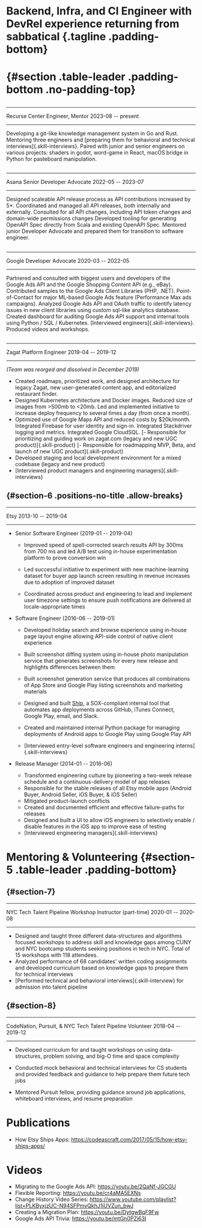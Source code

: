 # Backend, Infra, and CI Engineer with DevRel experience returning from sabbatical {.tagline .padding-bottom}


#  {#section .table-leader .padding-bottom .no-padding-top}

## 

  ---------------- ------------------ -- --------------------
  Recurse Center   Engineer, Mentor        2023-08 -- present
  ---------------- ------------------ -- --------------------

Developing a git-like knowledge management system in Go and Rust. Mentoring
three engineers and [preparing them for behavioral and technical
interviews]{.skill-interviews}. Paired with junior and senior engineers on
various projects: shaders in godot, word-game in React, macOS bridge in Python
for pasteboard manipulation.

## 

  ------- --------------------------- -- --------------------
  Asana   Senior Developer Advocate        2022-05 -- 2023-07
  ------- --------------------------- -- --------------------

Designed scaleable API release process as API contributions increased by 5×.
Coordinated and managed all API releases, both internally and externally.
Consulted for all API changes, including API token changes and domain-wide
permissions changes Developed tooling for generating OpenAPI Spec directly from
Scala and existing OpenAPI Spec. Mentored junior Developer Advocate and prepared
them for transition to software engineer.

## 

  -------- -------------------- -- --------------------
  Google   Developer Advocate        2020-03 -- 2022-05
  -------- -------------------- -- --------------------

Partnered and consulted with biggest users and developers of the Google Ads API
and the Google Shopping Content API (e.g., eBay). Contributed samples to the
Google Ads Client Libraries (PHP, .NET). Point-of-Contact for major ML-based
Google Ads feature (Performance Max ads campaigns). Analyzed Google Ads API and
OAuth traffic to identify latency issues in new client libraries using custom
sql-like analytics database. Created dashboard for auditing Google Ads API
support and internal tools using Python / SQL / Kubernetes. [Interviewed
engineers]{.skill-interviews}. Produced videos and workshops.

## 

  ------- ------------------- -- --------------------
  Zagat   Platform Engineer        2019-04 -- 2019-12
  ------- ------------------- -- --------------------

*(Team was reorged and dissolved in December 2019)*

-   Created roadmaps, prioritized work, and designed architecture for legacy
    Zagat, new user-generated content app, and editorialized restaurant finder.
-   Designed Kubernetes architecture and Docker images. Reduced size of images
    from \>500mb to \<20mb. Led and implemented initiative to increase deploy
    frequency to several times a day (from once a month).
-   Optimized use of Google Maps API and reduced costs by \$20k/month.
    Integrated Firebase for user identity and sign-in. Integrated Stackdriver
    logging and metrics. Integrated Google CloudSQL. [- Responsible for
    prioritizing and guiding work on zagat.com (legacy and new UGC
    product)]{.skill-product} [- Responsible for roadmapping MVP, Beta, and
    launch of new UGC product]{.skill-product}
-   Developed staging and local development environment for a mixed codebase
    (legacy and new product)
-   [Interviewed product managers and engineering managers]{.skill-interviews}

##  {#section-6 .positions-no-title .allow-breaks}

  ------ -- -- --------------------
  Etsy           2013-10 -- 2019-04
  ------ -- -- --------------------

-   Senior Software Engineer (2019-01 -- 2019-04)

    -   Improved speed of spell-corrected search results API by 300ms from 700
        ms and led A/B test using in-house experimentation platform to prove
        conversion win

    -   Led successful initiative to experiment with new machine-learning
        dataset for buyer app launch screen resulting in revenue increases due
        to adoption of improved dataset

    -   Coordinated across product and engineering to lead and implement user
        timezone settings to ensure push notifications are delivered at
        locale-appropriate times

-   Software Engineer (2016-06 -- 2019-01)

    -   Developed holiday search and browse experience using in-house page
        layout engine allowing API-side control of native client experience

    -   Built screenshot diffing system using in-house photo manipulation
        service that generates screenshots for every new release and highlights
        differences between them

    -   Built screenshot generation service that produces all combinations of
        App Store and Google Play listing screenshots and marketing materials

    -   Designed and built
        [Ship](https://codeascraft.com/2017/05/15/how-etsy-ships-apps/), a
        SOX-compliant internal tool that automates app deployments across
        GitHub, iTunes Connect, Google Play, email, and Slack.

    -   Created and maintained internal Python package for managing deployments
        of Android apps to Google Play using Google Play API

    -   [Interviewed entry-level software engineers and engineering
        interns]{.skill-interviews}

-   Release Manager (2014-01 -- 2016-06)

    -   Transformed engineering culture by pioneering a two-week release
        schedule and a continuous-delivery model of app releases
    -   Responsible for the stable releases of all Etsy mobile apps (Android
        Buyer, Android Seller, iOS Buyer, & iOS Seller)
    -   Mitigated product-launch conflicts
    -   Created and documented efficient and effective failure-paths for
        releases
    -   Designed and built a UI to allow iOS engineers to selectively enable /
        disable features in the iOS app to improve ease of testing
    -   [Interviewed engineering managers]{.skill-interviews}

# Mentoring & Volunteering {#section-5 .table-leader .padding-bottom}

##  {#section-7}

  -------------------------- --------------------------------- -- --------------------
  NYC Tech Talent Pipeline   Workshop Instructor (part-time)        2020-01 -- 2020-08
  -------------------------- --------------------------------- -- --------------------

-   Designed and taught three different data-structures and algorithms focused
    workshops to address skill and knowledge gaps among CUNY and NYC bootcamp
    students seeking positions in tech in NYC. Total of 15 workshops with 118
    attendees.
-   Analyzed performance of 68 candidates' written coding assignments and
    developed curriculum based on knowledge gaps to prepare them for technical
    interviews
-   [Performed technical and behavioral interviews]{.skill-interview} for
    admission into talent pipeline

##  {#section-8}

  ------------------------------------------------- ----------- -- --------------------
  CodeNation, Pursuit, & NYC Tech Talent Pipeline   Volunteer        2018-04 -- 2019-12
  ------------------------------------------------- ----------- -- --------------------

-   Developed curriculum for and taught workshops on using data-structures,
    problem solving, and big-O time and space complexity

-   Conducted mock behavioral and technical interviews for CS students and
    provided feedback and guidance to help prepare them future tech jobs

-   Mentored Pursuit fellow, providing guidance around job applications,
    whiteboard interviews, and resume preparation

# Publications

-   How Etsy Ships Apps:
    <https://codeascraft.com/2017/05/15/how-etsy-ships-apps/>

# Videos

-   Migrating to the Google Ads API: <https://youtu.be/2QaNf-JGCGU>
-   Flexible Reporting: <https://youtu.be/cr4aMA5EXNs>
-   Change History Video Series:
    <https://www.youtube.com/playlist?list=PLKByxjzUC-N94SFPmvQkhJ1iUVZun_bwJ>
-   Creating a Migration Plan: <https://youtu.be/DytgwBqF9Fw>
-   Google Ads API Trivia: <https://youtu.be/mtGn0PZi63I>
